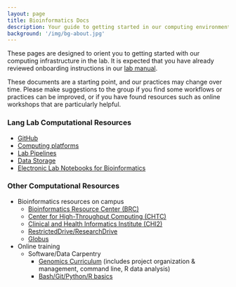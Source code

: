 ```yaml
---
layout: page
title: Bioinformatics Docs
description: Your guide to getting started in our computing environment
background: '/img/bg-about.jpg'
---
```


These pages are designed to orient you to getting started with our computing infrastructure in the lab. It is expected that you have already reviewed onboarding instructions in our [lab manual](https://docs.google.com/document/d/1dQNP4of_o7MRcO6lCtYrgRC46rELaqh7UycQNdqH0G0/edit?usp=sharing).

These documents are a starting point, and our practices may change over time. Please make suggestions to the group if you find some workflows or practices can be improved, or if you have found resources such as online workshops that are particularly helpful.

### Lang Lab Computational Resources
+ [GitHub](https://jessicalanglab.github.io/Resources/BioinformaticDocs/GitHub)
+ [Computing platforms](https://jessicalanglab.github.io/Resources/BioinformaticDocs/ComputingPlatforms)
+ [Lab Pipelines](https://jessicalanglab.github.io/Resources/BioinformaticDocs/pipelines)
+ [Data Storage](https://jessicalanglab.github.io/Resources/BioinformaticDocs/storage)
+ [Electronic Lab Notebooks for Bioinformatics](https://jessicalanglab.github.io/Resources/BioinformaticDocs/notes)

### Other Computational Resources
+ Bioinformatics resources on campus
  + [Bioinformatics Resource Center (BRC)](https://bioinformatics.biotech.wisc.edu/)
  + [Center for High-Throughput Computing (CHTC)](https://chtc.cs.wisc.edu/)
  + [Clinical and Health Informatics Institute (CHI2)](https://ictr.wisc.edu/chi2/)
  + [RestrictedDrive/ResearchDrive](https://kb.wisc.edu/researchdata/internal/page.php?id=93998)  
  + [Globus](https://app.globus.org/)
+ Online training
  + Software/Data Carpentry
    + [Genomics Curriculum](https://datacarpentry.org/lessons/#genomics-workshop) (includes project organization & management, command line, R data analysis)
    + [Bash/Git/Python/R basics](https://software-carpentry.org/lessons/)
